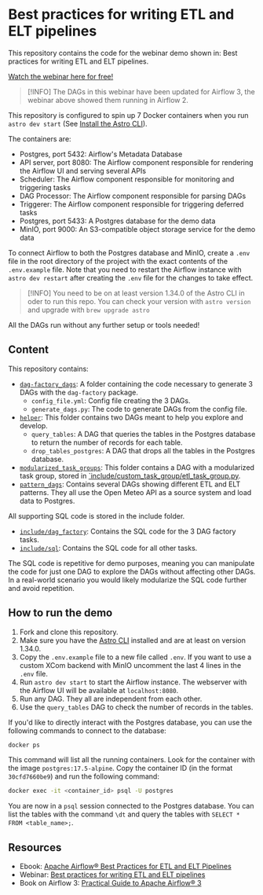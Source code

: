 # Best practices for writing ETL and ELT pipelines

This repository contains the code for the webinar demo shown in: Best practices for writing ETL and ELT pipelines.

[Watch the webinar here for free!](https://www.astronomer.io/events/webinars/best-practices-for-writing-etl-and-elt-pipelines-video/)

> [!INFO]
> The DAGs in this webinar have been updated for Airflow 3, the webinar above showed them running in Airflow 2. 

This repository is configured to spin up 7 Docker containers when you run `astro dev start` (See [Install the Astro CLI](https://docs.astronomer.io/astro/cli/install-cli)). 

The containers are:
- Postgres, port 5432: Airflow's Metadata Database
- API server, port 8080: The Airflow component responsible for rendering the Airflow UI and serving several APIs
- Scheduler: The Airflow component responsible for monitoring and triggering tasks
- DAG Processor: The Airflow component responsible for parsing DAGs
- Triggerer: The Airflow component responsible for triggering deferred tasks
- Postgres, port 5433: A Postgres database for the demo data
- MinIO, port 9000: An S3-compatible object storage service for the demo data

To connect Airflow to both the Postgres database and MinIO, create a `.env` file in the root directory of the project with the exact contents of the `.env.example` file. Note that you need to restart the Airflow instance with `astro dev restart` after creating the `.env` file for the changes to take effect.

> [!INFO]
> You need to be on at least version 1.34.0 of the Astro CLI in oder to run this repo. You can check your version with `astro version` and upgrade with `brew upgrade astro`

All the DAGs run without any further setup or tools needed! 

## Content

This repository contains:

- [`dag-factory_dags`](/dags/dag-factory_dags/): A folder containing the code necessary to generate 3 DAGs with the `dag-factory` package.
    - `config_file.yml`: Config file creating the 3 DAGs.
    - `generate_dags.py`: The code to generate DAGs from the config file.
- [`helper`](/dags//helper/): This folder contains two DAGs meant to help you explore and develop.
    - `query_tables`: A DAG that queries the tables in the Postgres database to return the number of records for each table.
    - `drop_tables_postgres`: A DAG that drops all the tables in the Postgres database.
- [`modularized_task_groups`](/dags/modularized_task_groups/): This folder contains a DAG with a modularized task group, stored in [`include/custom_task_group/etl_task_group.py](/include/custom_task_group/etl_task_group.py).
- [`pattern_dags`](/dags/pattern_dags/): Contains several DAGs showing different ETL and ELT patterns. They all use the Open Meteo API as a source system and load data to Postgres. 

All supporting SQL code is stored in the include folder.

- [`include/dag_factory`](/include/dag_factory/): Contains the SQL code for the 3 DAG factory tasks.
- [`include/sql`](/include/sql/): Contains the SQL code for all other tasks.

The SQL code is repetitive for demo purposes, meaning you can manipulate the code for just one DAG to explore the DAGs without affecting other DAGs. In a real-world scenario you would likely modularize the SQL code further and avoid repetition.

## How to run the demo

1. Fork and clone this repository.
2. Make sure you have the [Astro CLI](https://docs.astronomer.io/astro/cli/install-cli) installed and are at least on version 1.34.0.
3. Copy the `.env.example` file to a new file called `.env`. If you want to use a custom XCom backend with MinIO uncomment the last 4 lines in the `.env` file.
4. Run `astro dev start` to start the Airflow instance. The webserver with the Airflow UI will be available at `localhost:8080`.
5. Run any DAG. They all are independent from each other.
7. Use the `query_tables` DAG to check the number of records in the tables.

If you'd like to directly interact with the Postgres database, you can use the following commands to connect to the database:

```bash
docker ps
```

This command will list all the running containers. Look for the container with the image `postgres:17.5-alpine`. Copy the container ID (in the format `30cfd7660be9`) and run the following command:

```bash
docker exec -it <container_id> psql -U postgres
```

You are now in a `psql` session connected to the Postgres database. You can list the tables with the command `\dt` and query the tables with `SELECT * FROM <table_name>;`.

## Resources

- Ebook: [Apache Airflow® Best Practices for ETL and ELT Pipelines](https://www.astronomer.io/ebooks/apache-airflow-best-practices-etl-elt-pipelines/)
- Webinar: [Best practices for writing ETL and ELT pipelines](https://www.astronomer.io/events/webinars/best-practices-for-writing-etl-and-elt-pipelines-video/)
- Book on Airflow 3: [Practical Guide to Apache Airflow® 3](https://www.astronomer.io/ebooks/practical-guide-to-apache-airflow-3/)